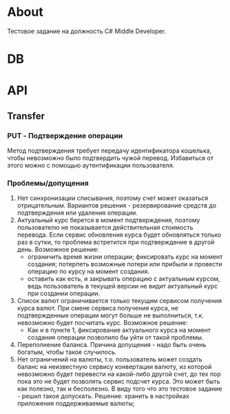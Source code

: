 # About
Тестовое задание на должность C# Middle Developer.

# DB

# API

## Transfer

### PUT - Подтверждение операции

Метод подтверждения требует передачу идентификатора кошелька, чтобы невозможно было подтвердить чужой перевод.
Избавиться от этого можно с помощью аутентификации пользователя.

### Проблемы/допущения
1. Нет синхронизации списывания, поэтому счет может оказаться отрицательным. Вариантов решения - резервирование средств до подтверждения или удаления операции.
1. Актуальный курс берется в момент подтверждения, поэтому пользователю не показывается действительная стоимость перевода. Если сервис обновления курса будет обновляться только раз в сутки, то проблема встретится при подтверждение в другой день. Возможное решение: 
   - ограничить время жизни операции; фиксировать курс на момент создания; потерпеть возможные потери или прибыли и провести операцию по курсу на момент создания.
   - оставить как есть, и закрывать операцию с актуальным курсом, ведь пользователь в текущей версии не видит актуальный курс при создании операции.
1. Список валют ограничивается только текущим сервисом получения курса валют. При смене сервиса получения курса, не подтвержденные операции могут больше не выполниться, т.к. невозможно будет посчитать курс. Возможное решение:
   - Как и в пункте 1, фиксирование актуального курса на момент создания операции позволило бы уйти от такой проблемы.
1. Переполнение баланса. Причина допущения - надо быть очень богатым, чтобы такое случилось.
1. Нет ограничений на валюты, т.о. пользователь может создать баланс на неизвестную сервису конвертации валюту, из которой невозможно будет перевести на какой-либо другой счет, до тех пор пока это не будет позволять сервис подсчет курса. Это может быть как полезно, так и бесполезно. В виду того что это тестовое задание - решил такое допускать. Решение: хранить в настройках приложения поддерживаемые валюты;